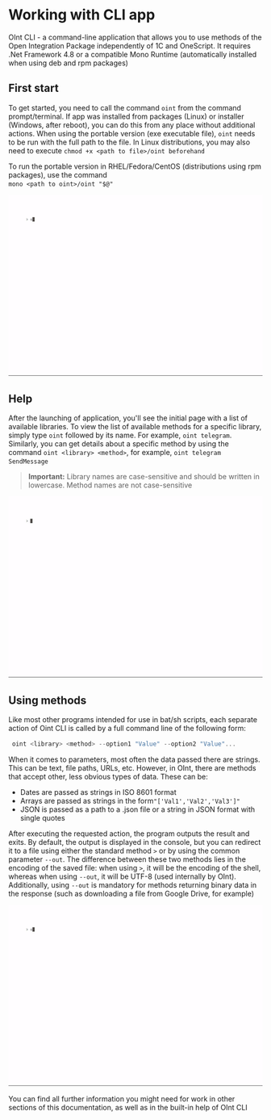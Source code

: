 ﻿---
sidebar_position: 2
---

# Working with CLI app

OInt CLI - a command-line application that allows you to use methods of the Open Integration Package independently of 1C and OneScript. It requires .Net Framework 4.8 or a compatible Mono Runtime (automatically installed when using deb and rpm packages) 

## First start

To get started, you need to call the command `oint` from the command prompt/terminal. If app was installed from packages (Linux) or installer (Windows, after reboot), you can do this from any place without additional actions. When using the portable version (exe executable file), `oint` needs to be run with the full path to the file. In Linux distributions, you may also need to execute `chmod +x <path to file>/oint beforehand` 

To run the portable version in RHEL/Fedora/CentOS (distributions using rpm packages), use the command <br/>`mono <path to oint>/oint "$@"`

![demo](./img/1.gif)

## Help

After the launching of application, you'll see the initial page with a list of available libraries. To view the list of available methods for a specific library, simply type `oint` followed by its name. For example, `oint telegram`. Similarly, you can get details about a specific method by using the command `oint <library> <method>`, for example, `oint telegram SendMessage`

>**Important:** Library names are case-sensitive and should be written in lowercase. Method names are not case-sensitive

![demo](./img/2.gif) 

## Using methods
Like most other programs intended for use in bat/sh scripts, each separate action of Oint CLI is called by a full command line of the following form:

```powershell
 oint <library> <method> --option1 "Value" --option2 "Value"...
```

When it comes to parameters, most often the data passed there are strings. This can be text, file paths, URLs, etc. However, in OInt, there are methods that accept other, less obvious types of data. These can be:

 + Dates are passed as strings in ISO 8601 format
 + Arrays are passed as strings in the form`"['Val1','Val2','Val3']"`
 + JSON is passed as a path to a .json file or a string in JSON format with single quotes

After executing the requested action, the program outputs the result and exits. By default, the output is displayed in the console, but you can redirect it to a file using either the standard method `>` or by using the common parameter `--out`. The difference between these two methods lies in the encoding of the saved file: when using `>`, it will be the encoding of the shell, whereas when using `--out`, it will be UTF-8 (used internally by OInt). Additionally, using `--out` is mandatory for methods returning binary data in the response (such as downloading a file from Google Drive, for example)

![demo](./img/3.gif) 

You can find all further information you might need for work in other sections of this documentation, as well as in the built-in help of OInt CLI
